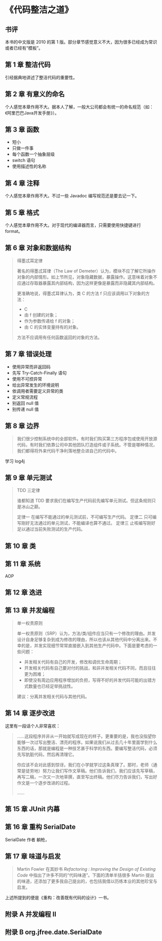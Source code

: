# 《代码整洁之道》


## 书评
本书的中文版是 2010 的第 1 版。部分章节感觉意义不大，因为很多已经成为常识或者已经有“模板”。


## 第 1 章 整洁代码

引经据典地讲述了整洁代码的重要性。

## 第 2 章 有意义的命名
个人感觉本章作用不大。据本人了解，一般大公司都会有统一的命名规范（如：《阿里巴巴Java开发手册》）。

## 第 3 章 函数
- 短小 
- 只做一件事
- 每个函数一个抽象层级
- switch 语句
- 使用描述性的名称

## 第 4 章 注释
个人感觉本章作用不大。不过一些 Javadoc 编写规范还是要去记一下。

## 第 5 章 格式
个人感觉本章作用不大。对于现代的编译器而言，只需要使用快捷键进行 format。

## 第 6 章 对象和数据结构
> 得墨忒耳定律
> 
> 著名的得墨忒耳律（The Law of Demeter）认为，模块不应了解它所操作对象的内部情形。如上节所见，对象隐藏数据，暴露操作。这意味着对象不应通过存取器暴露其内部结构，因为这样更像是暴露而非隐藏其内部结构。
> 
> 更准确地说，得墨忒耳律认为，类 C 的方法 f 只应该调用以下对象的方法：
> 
> - C
> - 由 f 创建的对象；
> - 作为参数传递给 f 的对象；
> - 由 C 的实体变量持有的对象。
> 
> 方法不应调用有任何函数返回的对象的方法。
## 第 7 章 错误处理
- 使用异常而非返回码
- 先写 Try-Catch-Finally 语句
- 使用不可控异常
- 给出异常发生的环境说明
- 依调用者需要定义异常的类
- 定义常规流程
- 别返回 null 值
- 别传递 null 值

## 第 8 章 边界
> 我们很少控制系统中的全部软件。有时我们购买第三方程序包或使用开放源代码，有时我们依靠公司中其他团队打造组件或子系统。不管是哪种情况，我们都得将外来代码干净利落地整合进自己的代码中。

学习 log4j

## 第 9 章 单元测试

> TDD 三定律
> 
> 谁都知道 TDD 要求我们在编写生产代码前先编写单元测试。但这条规则只是冰山之巅。
> 
> 定律一 在编写不能通过的单元测试前，不可编写生产代码。
> 定律二 只可编写刚好无法通过的单元测试，不能编译也算不通过。
> 定律三 止咳编写刚好足以通过当前失败测试的生产代码。

## 第 10 章 类

## 第 11 章 系统
AOP
## 第 12 章 迭进

## 第 13 章 并发编程
> 单一权责原则
> 
> 单一权责原则（SRP）认为，方法/类/组件应当只有一个修改的理由。并发设计自身足够复杂到成为修改的理由，所以也该从其他代码中分离出来。不幸的是，并发实现细节常常直接嵌入到其他生产代码中。下面是要考虑的一些问题：
> 
> - 并发相关代码有自己的开发，修改和调优生命周期；
> - 开发相关代码有自己要对付的挑战，和非并发相关代码不同，而且往往更为困难；
> - 即使没有周边应用程序增加的负担，写得不好的并发代码可能的出错方式数量也已经足举挑战性。
> 
> 建议：分离并发相关代码与其他代码。

## 第 14 章  逐步改进
这里有一段话个人非常喜欢：

> ……这段程序并非从一开始就写成现在的样子。更重要的是，我也没指望你能够一次过写出整洁、漂亮的程序。如果说我们从过去几十年里面学到什么东西的话，那就是编程是一种技艺甚于科学的东西。要编写整洁代码，必须先写肮脏代码，然后再清理它。
> 
> 你应该不会对此感到惊讶。我们在小学就学过这条真理了。那时，老师（通常是徒劳地）努力让我们写作文草稿。他们告诉我们，我们应该先写草稿，再写二稿，一次又一次地草撰，直至写出终稿。他们尽力告诉我们，写出好作文是一个逐步改进的过程。
> 
> ……

## 第 15 章 JUnit 内幕

## 第 16 章 重构 SerialDate
SerialDate 作者 躺枪，

## 第 17 章 味道与启发
> Martin Fowler 在其妙书 *Refactoring : Improving the Design of Existing Code* 中指出了许多不同的“代码味道”。下面的清单半括很多 Martin 提出的味道，还添加了更多我自己提出的，也包括我借以历练本业的其他珍宝与启发。

上述所提到的便是《重构：改善既有代码的设计》一书。

## 附录 A 并发编程 II

## 附录 B org.jfree.date.SerialDate
